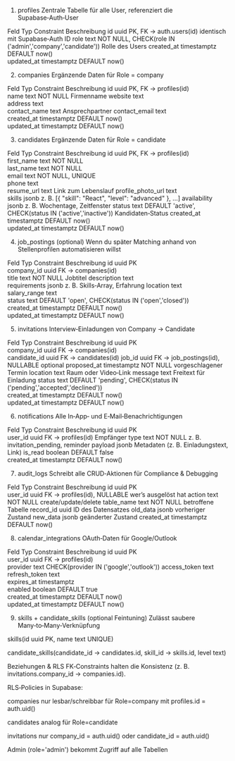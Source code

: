 1. profiles
Zentrale Tabelle für alle User, referenziert die Supabase‑Auth‑User


Feld	Typ	Constraint	Beschreibung
id	uuid	PK, FK → auth.users(id)	identisch mit Supabase‑Auth ID
role	text	NOT NULL, CHECK(role IN ('admin','company','candidate'))	Rolle des Users
created_at	timestamptz	DEFAULT now()	
updated_at	timestamptz	DEFAULT now()	


2. companies
Ergänzende Daten für Role = company


Feld	Typ	Constraint	Beschreibung
id	uuid	PK, FK → profiles(id)	
name	text	NOT NULL	Firmenname
website	text		
address	text		
contact_name	text		Ansprechpartner
contact_email	text		
created_at	timestamptz	DEFAULT now()	
updated_at	timestamptz	DEFAULT now()


3. candidates
Ergänzende Daten für Role = candidate


Feld	Typ	Constraint	Beschreibung
id	uuid	PK, FK → profiles(id)	
first_name	text	NOT NULL	
last_name	text	NOT NULL	
email	text	NOT NULL, UNIQUE	
phone	text		
resume_url	text		Link zum Lebenslauf
profile_photo_url	text		
skills	jsonb		z. B. [{ "skill": "React", "level": "advanced" }, …]
availability	jsonb		z. B. Wochentage, Zeitfenster
status	text	DEFAULT 'active', CHECK(status IN ('active','inactive'))	Kandidaten‑Status
created_at	timestamptz	DEFAULT now()	
updated_at	timestamptz	DEFAULT now()	


4. job_postings (optional)
Wenn du später Matching anhand von Stellenprofilen automatisieren willst


Feld	Typ	Constraint	Beschreibung
id	uuid	PK	
company_id	uuid	FK → companies(id)	
title	text	NOT NULL	Jobtitel
description	text		
requirements	jsonb		z. B. Skills‑Array, Erfahrung
location	text		
salary_range	text		
status	text	DEFAULT 'open', CHECK(status IN ('open','closed'))	
created_at	timestamptz	DEFAULT now()	
updated_at	timestamptz	DEFAULT now()	


5. invitations
Interview‑Einladungen von Company → Candidate


Feld	Typ	Constraint	Beschreibung
id	uuid	PK	
company_id	uuid	FK → companies(id)	
candidate_id	uuid	FK → candidates(id)	
job_id	uuid	FK → job_postings(id), NULLABLE	optional
proposed_at	timestamptz	NOT NULL	vorgeschlagener Termin
location	text		Raum oder Video‑Link
message	text		Freitext für Einladung
status	text	DEFAULT 'pending', CHECK(status IN ('pending','accepted','declined'))	
created_at	timestamptz	DEFAULT now()	
updated_at	timestamptz	DEFAULT now()	


6. notifications
Alle In‑App‑ und E‑Mail‑Benachrichtigungen


Feld	Typ	Constraint	Beschreibung
id	uuid	PK	
user_id	uuid	FK → profiles(id)	Empfänger
type	text	NOT NULL	z. B. invitation_pending, reminder
payload	jsonb		Metadaten (z. B. Einladungstext, Link)
is_read	boolean	DEFAULT false	
created_at	timestamptz	DEFAULT now()	


7. audit_logs
Schreibt alle CRUD‑Aktionen für Compliance & Debugging


Feld	Typ	Constraint	Beschreibung
id	uuid	PK	
user_id	uuid	FK → profiles(id), NULLABLE	wer’s ausgelöst hat
action	text	NOT NULL	create/update/delete
table_name	text	NOT NULL	betroffene Tabelle
record_id	uuid		ID des Datensatzes
old_data	jsonb		vorheriger Zustand
new_data	jsonb		geänderter Zustand
created_at	timestamptz	DEFAULT now()	


8. calendar_integrations
OAuth‑Daten für Google/Outlook


Feld	Typ	Constraint	Beschreibung
id	uuid	PK	
user_id	uuid	FK → profiles(id)	
provider	text	CHECK(provider IN ('google','outlook'))	
access_token	text		
refresh_token	text		
expires_at	timestamptz		
enabled	boolean	DEFAULT true	
created_at	timestamptz	DEFAULT now()	
updated_at	timestamptz	DEFAULT now()	


9. skills + candidate_skills (optional Feintuning)
Zulässt saubere Many‑to‑Many‑Verknüpfung

skills(id uuid PK, name text UNIQUE)

candidate_skills(candidate_id → candidates.id, skill_id → skills.id, level text)

Beziehungen & RLS
FK‑Constraints halten die Konsistenz (z. B. invitations.company_id → companies.id).

RLS‑Policies in Supabase:

companies nur lesbar/schreibbar für Role=company mit profiles.id = auth.uid()

candidates analog für Role=candidate

invitations nur company_id = auth.uid() oder candidate_id = auth.uid()

Admin (role='admin') bekommt Zugriff auf alle Tabellen